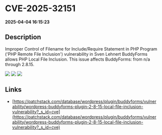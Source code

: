 # CVE-2025-32151

**2025-04-04 16:15:23**

## Description
Improper Control of Filename for Include/Require Statement in PHP Program ('PHP Remote File Inclusion') vulnerability in Sven Lehnert BuddyForms allows PHP Local File Inclusion. This issue affects BuddyForms: from n/a through 2.8.15.

![](https://img.shields.io/static/v1?label=Score&message=7.5&color=red)
![](https://img.shields.io/static/v1?label=Severity&message=HIGH&color=red)
![](https://img.shields.io/static/v1?label=CWE&message=RFI&color=green)

## Links
- [https://patchstack.com/database/wordpress/plugin/buddyforms/vulnerability/wordpress-buddyforms-plugin-2-8-15-local-file-inclusion-vulnerability?_s_id=cve](https://patchstack.com/database/wordpress/plugin/buddyforms/vulnerability/wordpress-buddyforms-plugin-2-8-15-local-file-inclusion-vulnerability?_s_id=cve)
